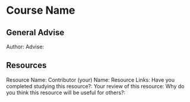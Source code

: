 # Course Name

## General Advise

Author:
Advise:

## Resources

Resource Name:
Contributor (your) Name:
Resource Links:
Have you completed studying this resource?:
Your review of this resource:
Why do you think this resource will be useful for others?:
